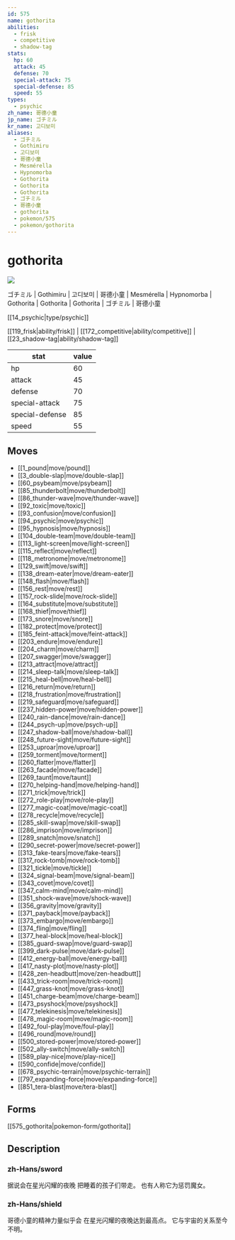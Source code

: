 ```yaml
---
id: 575
name: gothorita
abilities:
  - frisk
  - competitive
  - shadow-tag
stats:
  hp: 60
  attack: 45
  defense: 70
  special-attack: 75
  special-defense: 85
  speed: 55
types:
  - psychic
zh_name: 哥德小童
jp_name: ゴチミル
kr_name: 고디보미
aliases:
  - ゴチミル
  - Gothimiru
  - 고디보미
  - 哥德小童
  - Mesmérella
  - Hypnomorba
  - Gothorita
  - Gothorita
  - Gothorita
  - ゴチミル
  - 哥德小童
  - gothorita
  - pokemon/575
  - pokemon/gothorita
---
```

# gothorita

![](https://raw.githubusercontent.com/PokeAPI/sprites/master/sprites/pokemon/575.png)

ゴチミル | Gothimiru | 고디보미 | 哥德小童 | Mesmérella | Hypnomorba | Gothorita | Gothorita | Gothorita | ゴチミル | 哥德小童

[[14_psychic|type/psychic]]

[[119_frisk|ability/frisk]] | [[172_competitive|ability/competitive]] | [[23_shadow-tag|ability/shadow-tag]]

|stat|value|
|---|---|
|hp|60|
|attack|45|
|defense|70|
|special-attack|75|
|special-defense|85|
|speed|55|


## Moves

- [[1_pound|move/pound]]
- [[3_double-slap|move/double-slap]]
- [[60_psybeam|move/psybeam]]
- [[85_thunderbolt|move/thunderbolt]]
- [[86_thunder-wave|move/thunder-wave]]
- [[92_toxic|move/toxic]]
- [[93_confusion|move/confusion]]
- [[94_psychic|move/psychic]]
- [[95_hypnosis|move/hypnosis]]
- [[104_double-team|move/double-team]]
- [[113_light-screen|move/light-screen]]
- [[115_reflect|move/reflect]]
- [[118_metronome|move/metronome]]
- [[129_swift|move/swift]]
- [[138_dream-eater|move/dream-eater]]
- [[148_flash|move/flash]]
- [[156_rest|move/rest]]
- [[157_rock-slide|move/rock-slide]]
- [[164_substitute|move/substitute]]
- [[168_thief|move/thief]]
- [[173_snore|move/snore]]
- [[182_protect|move/protect]]
- [[185_feint-attack|move/feint-attack]]
- [[203_endure|move/endure]]
- [[204_charm|move/charm]]
- [[207_swagger|move/swagger]]
- [[213_attract|move/attract]]
- [[214_sleep-talk|move/sleep-talk]]
- [[215_heal-bell|move/heal-bell]]
- [[216_return|move/return]]
- [[218_frustration|move/frustration]]
- [[219_safeguard|move/safeguard]]
- [[237_hidden-power|move/hidden-power]]
- [[240_rain-dance|move/rain-dance]]
- [[244_psych-up|move/psych-up]]
- [[247_shadow-ball|move/shadow-ball]]
- [[248_future-sight|move/future-sight]]
- [[253_uproar|move/uproar]]
- [[259_torment|move/torment]]
- [[260_flatter|move/flatter]]
- [[263_facade|move/facade]]
- [[269_taunt|move/taunt]]
- [[270_helping-hand|move/helping-hand]]
- [[271_trick|move/trick]]
- [[272_role-play|move/role-play]]
- [[277_magic-coat|move/magic-coat]]
- [[278_recycle|move/recycle]]
- [[285_skill-swap|move/skill-swap]]
- [[286_imprison|move/imprison]]
- [[289_snatch|move/snatch]]
- [[290_secret-power|move/secret-power]]
- [[313_fake-tears|move/fake-tears]]
- [[317_rock-tomb|move/rock-tomb]]
- [[321_tickle|move/tickle]]
- [[324_signal-beam|move/signal-beam]]
- [[343_covet|move/covet]]
- [[347_calm-mind|move/calm-mind]]
- [[351_shock-wave|move/shock-wave]]
- [[356_gravity|move/gravity]]
- [[371_payback|move/payback]]
- [[373_embargo|move/embargo]]
- [[374_fling|move/fling]]
- [[377_heal-block|move/heal-block]]
- [[385_guard-swap|move/guard-swap]]
- [[399_dark-pulse|move/dark-pulse]]
- [[412_energy-ball|move/energy-ball]]
- [[417_nasty-plot|move/nasty-plot]]
- [[428_zen-headbutt|move/zen-headbutt]]
- [[433_trick-room|move/trick-room]]
- [[447_grass-knot|move/grass-knot]]
- [[451_charge-beam|move/charge-beam]]
- [[473_psyshock|move/psyshock]]
- [[477_telekinesis|move/telekinesis]]
- [[478_magic-room|move/magic-room]]
- [[492_foul-play|move/foul-play]]
- [[496_round|move/round]]
- [[500_stored-power|move/stored-power]]
- [[502_ally-switch|move/ally-switch]]
- [[589_play-nice|move/play-nice]]
- [[590_confide|move/confide]]
- [[678_psychic-terrain|move/psychic-terrain]]
- [[797_expanding-force|move/expanding-force]]
- [[851_tera-blast|move/tera-blast]]

## Forms



[[575_gothorita|pokemon-form/gothorita]]

## Description

### zh-Hans/sword

据说会在星光闪耀的夜晚
把睡着的孩子们带走。
也有人称它为惩罚魔女。

### zh-Hans/shield

哥德小童的精神力量似乎会
在星光闪耀的夜晚达到最高点。
它与宇宙的关系至今不明。

